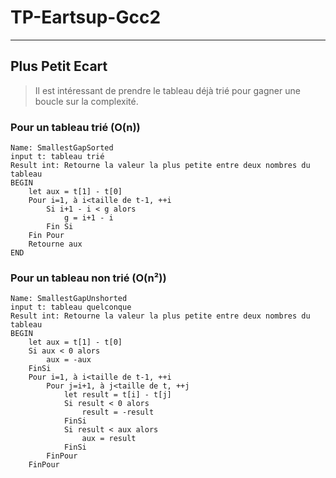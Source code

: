 # TP-Eartsup-Gcc2
---
## Plus Petit Ecart
> Il est intéressant de prendre le tableau déjà trié pour gagner une boucle sur la complexité.
### Pour un tableau trié (O(n))
```
Name: SmallestGapSorted
input t: tableau trié
Result int: Retourne la valeur la plus petite entre deux nombres du tableau
BEGIN
    let aux = t[1] - t[0]
    Pour i=1, à i<taille de t-1, ++i
        Si i+1 - i < g alors
            g = i+1 - i
        Fin Si
    Fin Pour
    Retourne aux
END
```
### Pour un tableau non trié (O(n²))
```
Name: SmallestGapUnshorted
input t: tableau quelconque
Result int: Retourne la valeur la plus petite entre deux nombres du tableau
BEGIN
    let aux = t[1] - t[0]
    Si aux < 0 alors
        aux = -aux
    FinSi
    Pour i=1, à i<taille de t-1, ++i
        Pour j=i+1, à j<taille de t, ++j
            let result = t[i] - t[j]
            Si result < 0 alors
                result = -result
            FinSi
            Si result < aux alors
                aux = result
            FinSi
        FinPour
    FinPour
```